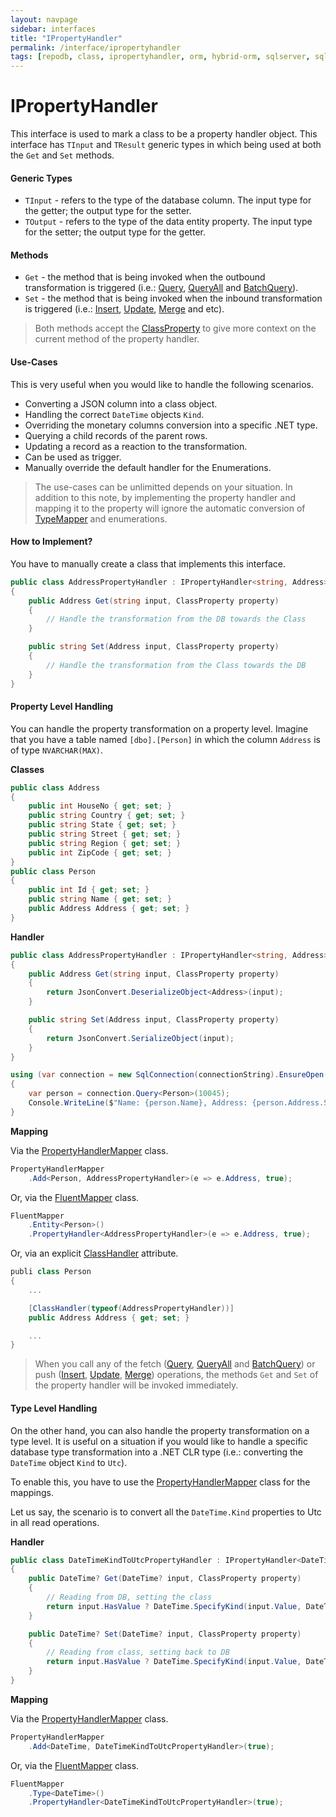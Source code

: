 ```yaml
---
layout: navpage
sidebar: interfaces
title: "IPropertyHandler"
permalink: /interface/ipropertyhandler
tags: [repodb, class, ipropertyhandler, orm, hybrid-orm, sqlserver, sqlite, mysql, postgresql]
---
```


# IPropertyHandler

This interface is used to mark a class to be a property handler object. This interface has `TInput` and `TResult` generic types in which being used at both the `Get` and `Set` methods.

#### Generic Types

- `TInput` - refers to the type of the database column. The input type for the getter; the output type for the setter.
- `TOutput` - refers to the type of the data entity property. The input type for the setter; the output type for the getter.

#### Methods

- `Get` - the method that is being invoked when the outbound transformation is triggered (i.e.: [Query](/operation/query), [QueryAll](/operation/queryall) and [BatchQuery](/operation/batchquery)).
- `Set` - the method that is being invoked when the inbound transformation is triggered (i.e.: [Insert](/operation/insert), [Update](/operation/update), [Merge](/operation/merge) and etc).

> Both methods accept the [ClassProperty](/class/classproperty) to give more context on the current method of the property handler.

#### Use-Cases

This is very useful when you would like to handle the following scenarios.

- Converting a JSON column into a class object.
- Handling the correct `DateTime` objects `Kind`.
- Overriding the monetary columns conversion into a specific .NET type.
- Querying a child records of the parent rows.
- Updating a record as a reaction to the transformation.
- Can be used as trigger.
- Manually override the default handler for the Enumerations.

> The use-cases can be unlimitted depends on your situation. In addition to this note, by implementing the property handler and mapping it to the property will ignore the automatic conversion of [TypeMapper](/mapper/typemapper#automatic) and enumerations.

#### How to Implement?

You have to manually create a class that implements this interface.

```csharp
public class AddressPropertyHandler : IPropertyHandler<string, Address>
{
    public Address Get(string input, ClassProperty property)
    {
        // Handle the transformation from the DB towards the Class
    }

    public string Set(Address input, ClassProperty property)
    {
        // Handle the transformation from the Class towards the DB
    }
}
```

#### Property Level Handling

You can handle the property transformation on a property level. Imagine that you have a table named `[dbo].[Person]` in which the column `Address` is of type `NVARCHAR(MAX)`.

**Classes**

```csharp
public class Address
{
    public int HouseNo { get; set; }
    public string Country { get; set; }
    public string State { get; set; }
    public string Street { get; set; }
    public string Region { get; set; }
    public int ZipCode { get; set; }
}
public class Person
{
    public int Id { get; set; }
    public string Name { get; set; }
    public Address Address { get; set; }
}
```

**Handler**

```csharp
public class AddressPropertyHandler : IPropertyHandler<string, Address>
{
    public Address Get(string input, ClassProperty property)
    {
        return JsonConvert.DeserializeObject<Address>(input);
    }

    public string Set(Address input, ClassProperty property)
    {
        return JsonConvert.SerializeObject(input);
    }
}
```

```csharp
using (var connection = new SqlConnection(connectionString).EnsureOpen())
{
	var person = connection.Query<Person>(10045);
	Console.WriteLine($"Name: {person.Name}, Address: {person.Address.Street}, {person.Address.Region}, {person.Address.Country} ({person.Address.ZipCode})")
}
```

**Mapping**

Via the [PropertyHandlerMapper](/mapper/propertyhandlermapper) class.

```csharp
PropertyHandlerMapper
    .Add<Person, AddressPropertyHandler>(e => e.Address, true);
```

Or, via the [FluentMapper](/mapper/fluentmapper) class.

```csharp
FluentMapper
    .Entity<Person>()
    .PropertyHandler<AddressPropertyHandler>(e => e.Address, true);
```

Or, via an explicit [ClassHandler](/attribute/classhandler) attribute.

```csharp
publi class Person
{
    ...

    [ClassHandler(typeof(AddressPropertyHandler))]
    public Address Address { get; set; }

    ...
}
```

> When you call any of the fetch ([Query](/operation/query), [QueryAll](/operation/queryall) and [BatchQuery](/operation/batchquery)) or push ([Insert](/operation/insert), [Update](/operation/update), [Merge](/operation/merge)) operations, the methods `Get` and `Set` of the property handler will be invoked immediately.

#### Type Level Handling

On the other hand, you can also handle the property transformation on a type level. It is useful on a situation if you would like to handle a specific database type transformation into a .NET CLR type (i.e.: converting the `DateTime` object `Kind` to `Utc`).

To enable this, you have to use the [PropertyHandlerMapper](/mapper/propertyhandlermapper) class for the mappings.

Let us say, the scenario is to convert all the `DateTime.Kind` properties to Utc in all read operations.

**Handler**

```csharp
public class DateTimeKindToUtcPropertyHandler : IPropertyHandler<DateTime?, DateTime?>
{
    public DateTime? Get(DateTime? input, ClassProperty property)
    {
        // Reading from DB, setting the class
        return input.HasValue ? DateTime.SpecifyKind(input.Value, DateTimeKind.Utc) : null;
    }

    public DateTime? Set(DateTime? input, ClassProperty property)
    {
        // Reading from class, setting back to DB
        return input.HasValue ? DateTime.SpecifyKind(input.Value, DateTimeKind.Unspecified) : null;
    }
}
```

**Mapping**

Via the [PropertyHandlerMapper](/mapper/propertyhandlermapper) class.

```csharp
PropertyHandlerMapper
    .Add<DateTime, DateTimeKindToUtcPropertyHandler>(true);
```

Or, via the [FluentMapper](/mapper/fluentmapper) class.

```csharp
FluentMapper
    .Type<DateTime>()
    .PropertyHandler<DateTimeKindToUtcPropertyHandler>(true);
```
